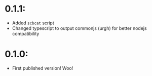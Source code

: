 # 0.1.1:

- Added `scbcat` script
- Changed typescript to output commonjs (urgh) for better nodejs compatibility

# 0.1.0:

- First published version! Woo!